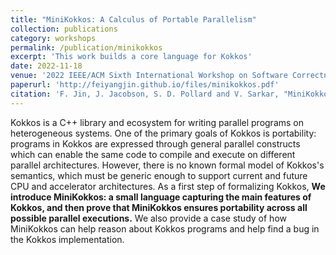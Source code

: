 ```yaml
---
title: "MiniKokkos: A Calculus of Portable Parallelism"
collection: publications
category: workshops
permalink: /publication/minikokkos
excerpt: 'This work builds a core language for Kokkos'
date: 2022-11-18
venue: '2022 IEEE/ACM Sixth International Workshop on Software Correctness for HPC Applications (Correctness)'
paperurl: 'http://feiyangjin.github.io/files/minikokkos.pdf'
citation: 'F. Jin, J. Jacobson, S. D. Pollard and V. Sarkar, "MiniKokkos: A Calculus of Portable Parallelism," 2022 IEEE/ACM Sixth International Workshop on Software Correctness for HPC Applications (Correctness), Dallas, TX, USA, 2022, pp. 37-44, doi: 10.1109/Correctness56720.2022.00010.'
---
```


Kokkos is a C++ library and ecosystem for writing parallel programs on heterogeneous systems. One of the primary goals of Kokkos is portability: programs in Kokkos are expressed through general parallel constructs which can enable the same code to compile and execute on different parallel architectures. However, there is no known formal model of Kokkos's semantics, which must be generic enough to support current and future CPU and accelerator architectures. As a first step of formalizing Kokkos, **We introduce MiniKokkos: a small language capturing the main features of Kokkos, and then prove that MiniKokkos ensures portability across all possible parallel executions.** We also provide a case study of how MiniKokkos can help reason about Kokkos programs and help find a bug in the Kokkos implementation.